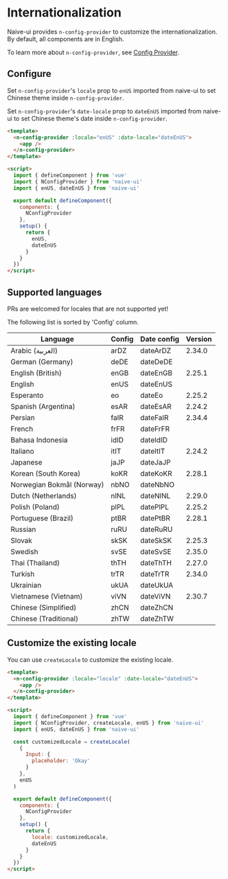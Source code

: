<!--anchor:on-->

# Internationalization

Naive-ui provides `n-config-provider` to customize the internationalization. By default, all components are in English.

To learn more about `n-config-provider`, see [Config Provider](../components/config-provider).

## Configure

Set `n-config-provider`'s `locale` prop to `enUS` imported from naive-ui to set Chinese theme inside `n-config-provider`.

Set `n-config-provider`'s `date-locale` prop to `dateEnUS` imported from naive-ui to set Chinese theme's date inside `n-config-provider`.

```html
<template>
  <n-config-provider :locale="enUS" :date-locale="dateEnUS">
    <app />
  </n-config-provider>
</template>

<script>
  import { defineComponent } from 'vue'
  import { NConfigProvider } from 'naive-ui'
  import { enUS, dateEnUS } from 'naive-ui'

  export default defineComponent({
    components: {
      NConfigProvider
    },
    setup() {
      return {
        enUS,
        dateEnUS
      }
    }
  })
</script>
```

## Supported languages

PRs are welcomed for locales that are not supported yet!

The following list is sorted by 'Config' column.

| Language                  | Config | Date config | Version |
| ------------------------- | ------ | ----------- | ------- |
| Arabic (العربية)          | arDZ   | dateArDZ    | 2.34.0  |
| German (Germany)          | deDE   | dateDeDE    |         |
| English (British)         | enGB   | dateEnGB    | 2.25.1  |
| English                   | enUS   | dateEnUS    |         |
| Esperanto                 | eo     | dateEo      | 2.25.2  |
| Spanish (Argentina)       | esAR   | dateEsAR    | 2.24.2  |
| Persian                   | faIR   | dateFaIR    | 2.34.4  |
| French                    | frFR   | dateFrFR    |         |
| Bahasa Indonesia          | idID   | dateIdID    |         |
| Italiano                  | itIT   | dateItIT    | 2.24.2  |
| Japanese                  | jaJP   | dateJaJP    |         |
| Korean (South Korea)      | koKR   | dateKoKR    | 2.28.1  |
| Norwegian Bokmål (Norway) | nbNO   | dateNbNO    |         |
| Dutch (Netherlands)       | nlNL   | dateNlNL    | 2.29.0  |
| Polish (Poland)           | plPL   | datePlPL    | 2.25.2  |
| Portuguese (Brazil)       | ptBR   | datePtBR    | 2.28.1  |
| Russian                   | ruRU   | dateRuRU    |         |
| Slovak                    | skSK   | dateSkSK    | 2.25.3  |
| Swedish                   | svSE   | dateSvSE    | 2.35.0  |
| Thai (Thailand)           | thTH   | dateThTH    | 2.27.0  |
| Turkish                   | trTR   | dateTrTR    | 2.34.0  |
| Ukrainian                 | ukUA   | dateUkUA    |         |
| Vietnamese (Vietnam)      | viVN   | dateViVN    | 2.30.7  |
| Chinese (Simplified)      | zhCN   | dateZhCN    |         |
| Chinese (Traditional)     | zhTW   | dateZhTW    |         |

## Customize the existing locale

You can use `createLocale` to customize the existing locale.

```html
<template>
  <n-config-provider :locale="locale" :date-locale="dateEnUS">
    <app />
  </n-config-provider>
</template>

<script>
  import { defineComponent } from 'vue'
  import { NConfigProvider, createLocale, enUS } from 'naive-ui'
  import { enUS, dateEnUS } from 'naive-ui'

  const customizedLocale = createLocale(
    {
      Input: {
        placeholder: 'Okay'
      }
    },
    enUS
  )

  export default defineComponent({
    components: {
      NConfigProvider
    },
    setup() {
      return {
        locale: customizedLocale,
        dateEnUS
      }
    }
  })
</script>
```
